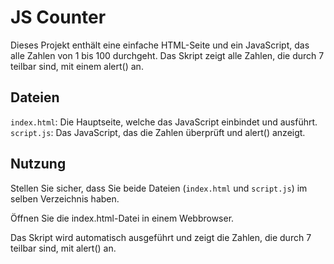 # JS Counter
Dieses Projekt enthält eine einfache HTML-Seite und ein JavaScript, das alle Zahlen von 1 bis 100 durchgeht. Das Skript zeigt alle Zahlen, die durch 7 teilbar sind, mit einem alert() an.

## Dateien
`index.html`: Die Hauptseite, welche das JavaScript einbindet und ausführt.
`script.js`: Das JavaScript, das die Zahlen überprüft und alert() anzeigt.

## Nutzung
Stellen Sie sicher, dass Sie beide Dateien (`index.html` und `script.js`) im selben Verzeichnis haben.

Öffnen Sie die index.html-Datei in einem Webbrowser.

Das Skript wird automatisch ausgeführt und zeigt die Zahlen, die durch 7 teilbar sind, mit alert() an.
